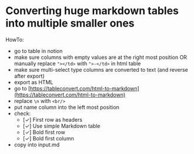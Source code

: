 # Converting huge markdown tables into multiple smaller ones

HowTo:

- go to table in notion
- make sure columns with empty values are at the right most position OR manually replace `"></td>` with `">-</td>` in html table
- make sure multi-select type columns are converted to text (and reverse after export)
- export as HTML
- go to [https://tableconvert.com/html-to-markdown](https://tableconvert.com/html-to-markdown)
- replace `\n` with `<br/>`
- put name column into the left most position
- check:
    - [✓] First row as headers
    - [✓] Use simple Markdown table
    - [✓] Bold first row
    - [✓] Bold first column
- copy into input.md